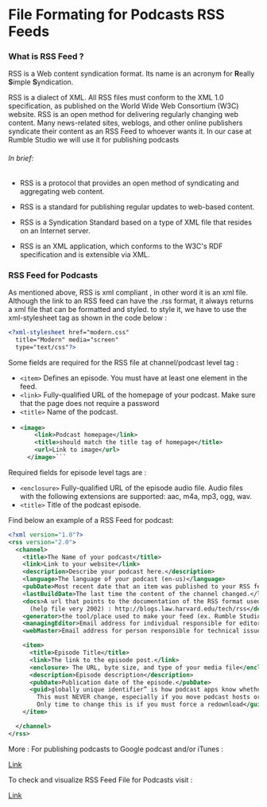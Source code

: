 # File Formating for Podcasts RSS Feeds

### What is RSS Feed ?

RSS is a Web content syndication format.
Its name is an acronym for **R**eally **S**imple **S**yndication.

RSS is a dialect of XML. All RSS files must conform to the XML 1.0 specification,
as published on the World Wide Web Consortium (W3C) website.
RSS is an open method for delivering regularly changing web content.
Many news-related sites, weblogs, and other online publishers syndicate their content as an RSS Feed to whoever wants it.
In our case at Rumble Studio we will use it for publishing podcasts

###### In brief:

-  RSS is a protocol that provides an open method of syndicating and aggregating web content.

-  RSS is a standard for publishing regular updates to web-based content.

-  RSS is a Syndication Standard based on a type of XML file that resides on an Internet server.

-  RSS is an XML application, which conforms to the W3C's RDF specification and is extensible via XML.

### RSS Feed for Podcasts

As mentioned above, RSS is xml compliant , in other word it is an xml file.
Although the link to an RSS feed can have the .rss format,
it always returns a xml file that can be formatted and styled.
to style it, we have to use the xml-stylesheet tag as shown in the code below :

```xml
<?xml-stylesheet href="modern.css"
  title="Modern" media="screen"
  type="text/css"?>
```

Some fields are required for the RSS file at channel/podcast level tag :

-  `<item>` Defines an episode. You must have at least one <item> element in the feed.
-  `<link>` Fully-qualified URL of the homepage of your podcast. Make sure that the page does not require a password
-  `<title>` Name of the podcast.
-  ````xml
   <image>
       <link>Podcast homepage</link>
       <title>should match the title tag of homepage</title>
       <url>Link to image</url>
     </image>```
   ````

Required fields for episode level tags are :

-  `<enclosure>` Fully-qualified URL of the episode audio file.
   Audio files with the following extensions are supported: aac, m4a, mp3, ogg, wav.
-  `<title>` Title of the podcast episode.

Find below an example of a RSS Feed for podcast:

```xml
<?xml version="1.0"?>
<rss version="2.0">
  <channel>
    <title>The Name of your podcast</title>
    <link>Link to your website</link>
    <description>Describe your podcast here.</description>
    <language>The language of your podcast (en-us)</language>
    <pubDate>Most recent date that an item was published to your RSS feed (Tue, 10 Jun 2003 04:00:00 GMT)</pubDate>
    <lastBuildDate>The last time the content of the channel changed.</lastBuildDate>
    <docs>A url that points to the documentation of the RSS format used in the feed.
      (help file very 2002) : http://blogs.law.harvard.edu/tech/rss</docs>
    <generator>the tool/place used to make your feed (ex. Rumble Studio).</generator>
    <managingEditor>Email address for individual responsible for editorial content</managingEditor>
    <webMaster>Email address for person responsible for technical issues relating to channel.</webMaster>

    <item>
      <title>Episode Title</title>
      <link>The link to the episode post.</link>
      <enclosure> The URL, byte size, and type of your media file</enclosure>
      <description>Episode description</description>
      <pubDate>Publication date of the episode.</pubDate>
      <guid>globally unique identifier” is how podcast apps know whether they’ve downloaded this episode before.
        This must NEVER change, especially if you move podcast hosts or switch domains or change to HTTPS.
        Only time to change this is if you must force a redownload</guid>
    </item>

  </channel>
</rss>
```

More :
For publishing podcasts to Google podcast and/or iTunes :

[Link](https://support.google.com/podcast-publishers/answer/9889544?hl=en)

To check and visualize RSS Feed File for Podcasts visit :

[Link](https://castfeedvalidator.com)

